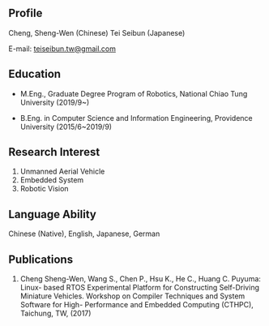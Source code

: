 ## Profile

Cheng, Sheng-Wen (Chinese)
Tei Seibun (Japanese)

E-mail: teiseibun.tw@gmail.com

## Education

* M.Eng., Graduate Degree Program of Robotics, National Chiao Tung University (2019/9~)

* B.Eng. in Computer Science and Information Engineering, Providence University (2015/6~2019/9)

## Research Interest

1. Unmanned Aerial Vehicle
2. Embedded System
3. Robotic Vision

## Language Ability

Chinese (Native), English, Japanese, German

## Publications

1. Cheng Sheng-Wen, Wang S., Chen P., Hsu K., He C., Huang C. Puyuma: Linux-
based RTOS Experimental Platform for Constructing Self-Driving Miniature
Vehicles. Workshop on Compiler Techniques and System Software for High-
Performance and Embedded Computing (CTHPC), Taichung, TW, (2017)
